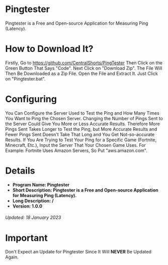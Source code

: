 

# Pingtester
Pingtester is a Free and Open-source Application for Measuring Ping (Latency).

# How to Download It?
Firstly, Go to https://github.com/CentralShorts/PingTester Then Click on the Green Button That Says "Code". Next Click on "Download Zip". The File Will Then Be Downloaded as a Zip File. Open the File and Extract It. Just Click on "Pingtester.bat".

# Configuring
You Can Configure the Server Used to Test the Ping and How Many Times You Want to Ping the Chosen Server. Changing the Number of Pings Sent to the Server Could Give You More or Less Accurate Results. Therefore More Pings Sent Takes Longer to Test the Ping, but More Accurate Results and Fewer Pings Sent Doesn't Take That Long and You Get Not-so-accurate Results. If You Are Trying to Test Your Ping for a Specific Game (Fortnite, Minecraft, Etc.), Input the Server That Your Chosen Game Uses. For Example: Fortnite Uses Amazon Servers, So Put "aws.amazon.com".

# Details
 - **Program Name: Pingtester**
 -  **Short Description: Pingtester is a Free and Open-source Application for Measuring Ping (Latency).**
 -  **Long Description: /**
 -  **Version: 1.0.0**

###### Updated: 18 January 2023

# Important
Don't Expect an Update for Pingtester Since It Will **NEVER** Be Updated Again.
